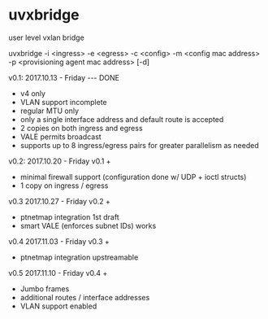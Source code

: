 # uvxbridge
user level vxlan bridge

uvxbridge -i \<ingress\> -e \<egress\> -c \<config\> -m \<config mac address\> -p \<provisioning agent mac address\> [-d]

v0.1:
2017.10.13 - Friday --- DONE
- v4 only
- VLAN support incomplete
- regular MTU only
- only a single interface address and default route is accepted
- 2 copies on both ingress and egress
- VALE permits broadcast
- supports up to 8 ingress/egress pairs for greater parallelism as needed

v0.2:
2017.10.20 - Friday
v0.1 +
 - minimal firewall support (configuration done w/ UDP + ioctl structs)
 - 1 copy on ingress / egress

v0.3
2017.10.27 - Friday
v0.2 +
 - ptnetmap integration 1st draft
 - smart VALE (enforces subnet IDs) works

v0.4
2017.11.03 - Friday
v0.3 +
 - ptnetmap integration upstreamable

v0.5
2017.11.10 - Friday
v0.4 +
 - Jumbo frames
 - additional routes / interface addresses
 - VLAN support enabled 
